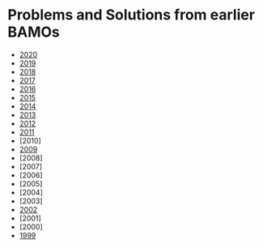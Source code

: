<h1>Problems and Solutions from earlier BAMOs</h1>



* [2020](examfiles/bamo2020examsol.pdf)
* [2019](examfiles/bamo2019examsol.pdf)
* [2018](examfiles/BAMO2018ProblemsAndSolutions.pdf)
* [2017](examfiles/bamo2017examsol.pdf)
* [2016](examfiles/BAMO2016ProblemsAndSolutions.pdf)
* [2015](examfiles/bamo2015-problems-and-solutions.pdf)
* [2014](examfiles/bamo2014-problems-and-solutions.pdf)
* [2013](examfiles/bamo2013examsol.pdf)
* [2012](examfiles/bamo2012examsol.pdf)
* [2011](examfiles/bamo2011examsol.pdf)
* [2010]
* [2009](examfiles/bamo2009examsol.pdf)
* [2008]
* [2007]
* [2006]
* [2005]
* [2004]
* [2003]
* [2002](examfiles/bamo2002problems-and-solns.pdf)
* [2001]
* [2000]
* [1999](examfiles/bamo99draft.pdf)

